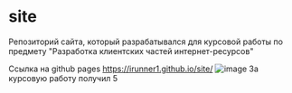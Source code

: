 # site
Репозиторий сайта, который разрабатывался для курсовой работы по предмету "Разработка клиентских частей интернет-ресурсов"

Ссылка на github pages https://irunner1.github.io/site/
![image](https://user-images.githubusercontent.com/90857526/156991419-3b6fddfc-1157-4978-91eb-57609fa27a2f.png)
За курсовую работу получил 5

